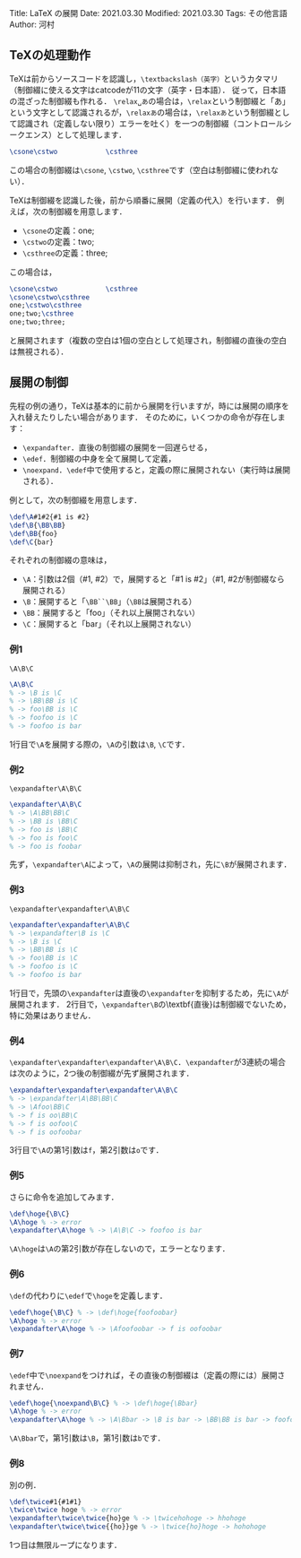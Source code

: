 Title: LaTeX の展開
Date: 2021.03.30
Modified: 2021.03.30
Tags: その他言語
Author: 河村

## TeXの処理動作
TeXは前からソースコードを認識し，`\textbackslash（英字）`というカタマリ（制御綴に使える文字はcatcodeが11の文字（英字・日本語）．
従って，日本語の混ざった制御綴も作れる．
`\relax␣あ`の場合は，`\relax`という制御綴と「あ」という文字として認識されるが，`\relaxあ`の場合は，`\relaxあ`という制御綴として認識され（定義しない限り）エラーを吐く）を一つの制御綴（コントロールシークエンス）として処理します．
```LaTeX
\csone\cstwo            \csthree
```
この場合の制御綴は`\csone`, `\cstwo`, `\csthree`です（空白は制御綴に使われない）．

TeXは制御綴を認識した後，前から順番に展開（定義の代入）を行います．
例えば，次の制御綴を用意します．

- `\csone`の定義：one;
- `\cstwo`の定義：two;
- `\csthree`の定義：three;

この場合は，
```LaTeX
\csone\cstwo            \csthree
\csone\cstwo\csthree
one;\cstwo\csthree
one;two;\csthree
one;two;three;
```
と展開されます（複数の空白は1個の空白として処理され，制御綴の直後の空白は無視される）．

## 展開の制御
先程の例の通り，TeXは基本的に前から展開を行いますが，時には展開の順序を入れ替えたりしたい場合があります．
そのために，いくつかの命令が存在します：

- `\expandafter`．直後の制御綴の展開を一回遅らせる，
- `\edef`．制御綴の中身を全て展開して定義，
- `\noexpand`．`\edef`中で使用すると，定義の際に展開されない（実行時は展開される）．

例として，次の制御綴を用意します．

```LaTeX
\def\A#1#2{#1 is #2}
\def\B{\BB\BB}
\def\BB{foo}
\def\C{bar}
```

それぞれの制御綴の意味は，

- `\A`：引数は2個（\#1, \#2）で，展開すると「\#1 is \#2」（\#1, \#2が制御綴なら展開される）
- `\B`：展開すると「`\BB``\BB`」（`\BB`は展開される）
- `\BB`：展開すると「foo」（それ以上展開されない）
- `\C`：展開すると「bar」（それ以上展開されない）

### 例1
`\A\B\C`
```LaTeX
\A\B\C
% -> \B is \C
% -> \BB\BB is \C
% -> foo\BB is \C
% -> foofoo is \C
% -> foofoo is bar
```
1行目で`\A`を展開する際の，`\A`の引数は`\B`, `\C`です．

### 例2
`\expandafter\A\B\C`
```LaTeX
\expandafter\A\B\C
% -> \A\BB\BB\C
% -> \BB is \BB\C
% -> foo is \BB\C
% -> foo is foo\C
% -> foo is foobar
```
先ず，`\expandafter\A`によって，`\A`の展開は抑制され，先に`\B`が展開されます．

### 例3
`\expandafter\expandafter\A\B\C`
```LaTeX
\expandafter\expandafter\A\B\C
% -> \expandafter\B is \C
% -> \B is \C
% -> \BB\BB is \C
% -> foo\BB is \C
% -> foofoo is \C
% -> foofoo is bar
```
1行目で，先頭の`\expandafter`は直後の`\expandafter`を抑制するため，先に`\A`が展開されます．
2行目で，`\expandafter\B`の\textbf{直後}は制御綴でないため，特に効果はありません．

### 例4
`\expandafter\expandafter\expandafter\A\B\C`．`\expandafter`が3連続の場合は次のように，2つ後の制御綴が先ず展開されます．
```LaTeX
\expandafter\expandafter\expandafter\A\B\C
% -> \expandafter\A\BB\BB\C
% -> \Afoo\BB\C
% -> f is oo\BB\C
% -> f is oofoo\C
% -> f is oofoobar
```
3行目で`\A`の第1引数は`f`，第2引数は`o`です．

### 例5
さらに命令を追加してみます．
```LaTeX
\def\hoge{\B\C}
\A\hoge % -> error
\expandafter\A\hoge % -> \A\B\C -> foofoo is bar
```
`\A\hoge`は`\A`の第2引数が存在しないので，エラーとなります．

### 例6
`\def`の代わりに`\edef`で`\hoge`を定義します．
```LaTeX
\edef\hoge{\B\C} % -> \def\hoge{foofoobar}
\A\hoge % -> error
\expandafter\A\hoge % -> \Afoofoobar -> f is oofoobar
```

### 例7
`\edef`中で`\noexpand`をつければ，その直後の制御綴は（定義の際には）展開されません．
```LaTeX
\edef\hoge{\noexpand\B\C} % -> \def\hoge{\Bbar}
\A\hoge % -> error
\expandafter\A\hoge % -> \A\Bbar -> \B is bar -> \BB\BB is bar -> foofoo is bar
```
`\A\Bbar`で，第1引数は`\B`，第1引数は`b`です．

### 例8
別の例．
```LaTeX
\def\twice#1{#1#1}
\twice\twice hoge % -> error
\expandafter\twice\twice{ho}ge % -> \twicehohoge -> hhohoge
\expandafter\twice\twice{{ho}}ge % -> \twice{ho}hoge -> hohohoge
```
1つ目は無限ループになります．
